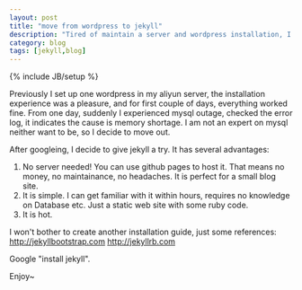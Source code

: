 ```yaml
---
layout: post
title: "move from wordpress to jekyll"
description: "Tired of maintain a server and wordpress installation, I decided to move to jekyll"
category: blog
tags: [jekyll,blog]
---
```

{% include JB/setup %}

Previously I set up one wordpress in my aliyun server, the installation experience was a pleasure, and for first couple of days, everything worked fine. From one day, suddenly I experienced mysql outage, checked the error log, it indicates the cause is memory shortage. I am not an expert on mysql neither want to be, so I decide to move out.

After googleing, I decide to give jekyll a try. It has several advantages:
1. No server needed! You can use github pages to host it. That means no money, no maintainance, no headaches. It is perfect for a small blog site.
2. It is simple. I can get familiar with it within hours, requires no knowledge on Database etc. Just a static web site with some ruby code.
3. It is hot. 

I won't bother to create another installation guide, just some references: 
http://jekyllbootstrap.com
http://jekyllrb.com

Google "install jekyll".

Enjoy~

